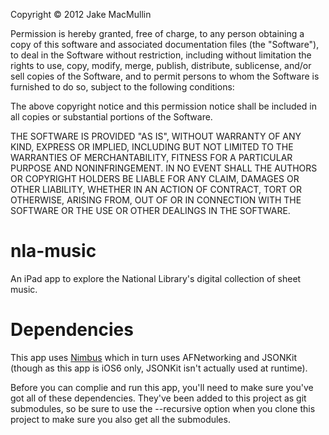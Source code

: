 Copyright © 2012 Jake MacMullin

Permission is hereby granted, free of charge, to any person obtaining a copy of
this software and associated documentation files (the "Software"), to deal in
the Software without restriction, including without limitation the rights to
use, copy, modify, merge, publish, distribute, sublicense, and/or sell copies
of the Software, and to permit persons to whom the Software is furnished to do
so, subject to the following conditions:

The above copyright notice and this permission notice shall be included in all
copies or substantial portions of the Software.

THE SOFTWARE IS PROVIDED "AS IS", WITHOUT WARRANTY OF ANY KIND, EXPRESS OR
IMPLIED, INCLUDING BUT NOT LIMITED TO THE WARRANTIES OF MERCHANTABILITY,
FITNESS FOR A PARTICULAR PURPOSE AND NONINFRINGEMENT. IN NO EVENT SHALL THE
AUTHORS OR COPYRIGHT HOLDERS BE LIABLE FOR ANY CLAIM, DAMAGES OR OTHER
LIABILITY, WHETHER IN AN ACTION OF CONTRACT, TORT OR OTHERWISE, ARISING FROM,
OUT OF OR IN CONNECTION WITH THE SOFTWARE OR THE USE OR OTHER DEALINGS IN THE
SOFTWARE. 


nla-music
=========

An iPad app to explore the National Library's digital collection of sheet music.


Dependencies
============

This app uses [Nimbus](http://nimbuskit.info) which in turn uses AFNetworking and 
JSONKit (though as this app is iOS6 only, JSONKit isn't actually used at runtime).

Before you can complie and run this app, you'll need to make sure you've got all of
these dependencies. They've been added to this project as git submodules, so be sure
to use the --recursive option when you clone this project to make sure you also get
all the submodules.

